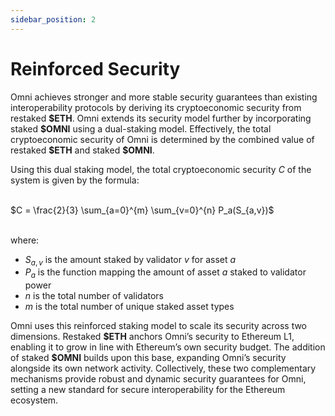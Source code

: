 ```yaml
---
sidebar_position: 2
---
```


# Reinforced Security

Omni achieves stronger and more stable security guarantees than existing interoperability protocols by deriving its cryptoeconomic security from restaked **\$ETH**. Omni extends its security model further by incorporating staked **\$OMNI** using a dual-staking model. Effectively, the total cryptoeconomic security of Omni is determined by the combined value of restaked **\$ETH** and staked **\$OMNI**.

Using this dual staking model, the total cryptoeconomic security $\textit{C}$ of the system is given by the formula:

<br/>
<div style={{ textAlign: 'center', fontSize: '1.7em' }}>
$C = \frac{2}{3} \sum_{a=0}^{m} \sum_{v=0}^{n} P_a(S_{a,v})$
</div>
<br/>

where:

- $S_{a,v}$ is the amount staked by validator $v$ for asset $a$
- $P_a$ is the function mapping the amount of asset $a$ staked to validator power
- $n$ is the total number of validators
- $m$ is the total number of unique staked asset types

Omni uses this reinforced staking model to scale its security across two dimensions. Restaked **\$ETH** anchors Omni’s security to Ethereum L1, enabling it to grow in line with Ethereum’s own security budget. The addition of staked **\$OMNI** builds upon this base, expanding Omni’s security alongside its own network activity. Collectively, these two complementary mechanisms provide robust and dynamic security guarantees for Omni, setting a new standard for secure interoperability for the Ethereum ecosystem.
